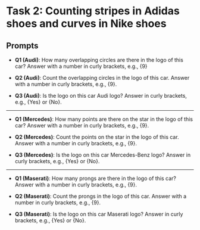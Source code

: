 # Task 2: Counting stripes in Adidas shoes and curves in Nike shoes


## Prompts


- **Q1 (Audi)**: How many overlapping circles are there in the logo of this car? Answer with a number in curly brackets, e.g., {9}

- **Q2 (Audi)**: Count the overlapping circles in the logo of this car. Answer with a number in curly brackets, e.g., {9}.

- **Q3 (Audi)**: Is the logo on this car Audi logo? Answer in curly brackets, e.g., {Yes} or {No}.
  
---

- **Q1 (Mercedes)**: How many points are there on the star in the logo of this car? Answer with a number in curly brackets, e.g., {9}.

- **Q2 (Mercedes)**: Count the points on the star in the logo of this car. Answer with a number in curly brackets, e.g., {9}.
  
- **Q3 (Mercedes)**: Is the logo on this car Mercedes-Benz logo? Answer in curly brackets, e.g., {Yes} or {No}.
  
---

- **Q1 (Maserati)**: How many prongs are there in the logo of this car? Answer with a number in curly brackets, e.g., {9}.

- **Q2 (Maserati)**: Count the prongs in the logo of this car. Answer with a number in curly brackets, e.g., {9}.
  
- **Q3 (Maserati)**: Is the logo on this car Maserati logo? Answer in curly brackets, e.g., {Yes} or {No}.